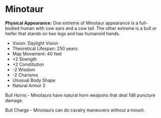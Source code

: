 # Minotaur

**Physical Appearance:** One extreme of Minotaur appearance is a full-bodied human with cow ears and a cow tail. The other extreme is a bull or heifer that stands on two legs and has humanoid hands.

- Vision: Daylight Vision
- Theoretical Lifespan: 250 years
- Map Movement: 40 feet
- +2 Strength
- +2 Constitution
- -2 Wisdom
- -2 Charisma
- Unusual Body Shape
- Natural Armor 2

Bull Horns - Minotaurs have natural horn weapons that deal 1d6 puncture damage.

Bull Charge - Minotaurs can do cavalry maneuvers without a mount.
